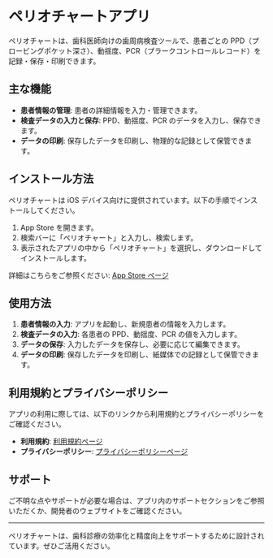 # ペリオチャートアプリ

ペリオチャートは、歯科医師向けの歯周病検査ツールで、患者ごとの PPD（プロービングポケット深さ）、動揺度、PCR（プラークコントロールレコード）を記録・保存・印刷できます。

## 主な機能

- **患者情報の管理**: 患者の詳細情報を入力・管理できます。
- **検査データの入力と保存**: PPD、動揺度、PCR のデータを入力し、保存できます。
- **データの印刷**: 保存したデータを印刷し、物理的な記録として保管できます。

## インストール方法

ペリオチャートは iOS デバイス向けに提供されています。以下の手順でインストールしてください。

1. App Store を開きます。
2. 検索バーに「ペリオチャート」と入力し、検索します。
3. 表示されたアプリの中から「ペリオチャート」を選択し、ダウンロードしてインストールします。

詳細はこちらをご参照ください: [App Store ページ](https://apps.apple.com/jp/app/%E3%83%9A%E3%83%AA%E3%82%AA%E3%83%81%E3%83%A3%E3%83%BC%E3%83%88/id1603040583)

## 使用方法

1. **患者情報の入力**: アプリを起動し、新規患者の情報を入力します。
2. **検査データの入力**: 各患者の PPD、動揺度、PCR の値を入力します。
3. **データの保存**: 入力したデータを保存し、必要に応じて編集できます。
4. **データの印刷**: 保存したデータを印刷し、紙媒体での記録として保管できます。

## 利用規約とプライバシーポリシー

アプリの利用に際しては、以下のリンクから利用規約とプライバシーポリシーをご確認ください。

- **利用規約**: [利用規約ページ](https://kuwank.hatenablog.com/entry/2024/01/07/230214)
- **プライバシーポリシー**: [プライバシーポリシーページ](https://kuwank.hatenablog.com/entry/2024/01/07/230214)

## サポート

ご不明な点やサポートが必要な場合は、アプリ内のサポートセクションをご参照いただくか、開発者のウェブサイトをご確認ください。

---

ペリオチャートは、歯科診療の効率化と精度向上をサポートするために設計されています。ぜひご活用ください。

